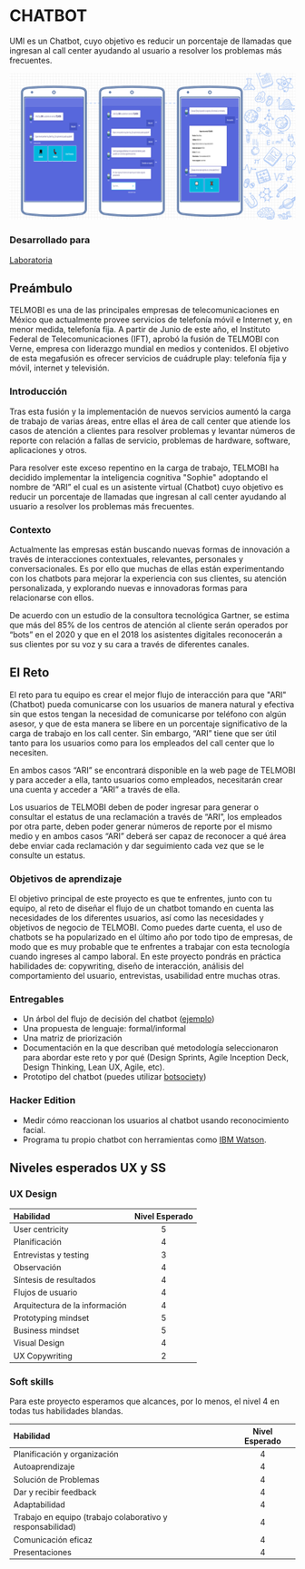 # CHATBOT

UMI es un Chatbot, cuyo objetivo es reducir un porcentaje de llamadas que ingresan al call center ayudando al usuario a resolver los problemas más frecuentes.

![Chatbot](/img/chatbot.PNG)

### Desarrollado para

[Laboratoria](https://www.laboratoria.la/)

## Preámbulo

TELMOBI es una de las principales empresas de telecomunicaciones en México que actualmente provee servicios de telefonía móvil e Internet y, en menor medida, telefonía fija. A partir de Junio de este año,  el  Instituto Federal de Telecomunicaciones (IFT), aprobó la fusión de TELMOBI con Verne, empresa con liderazgo mundial en medios y contenidos. El objetivo de esta megafusión es ofrecer servicios de cuádruple play: telefonía fija y móvil, internet y televisión.

### Introducción

Tras esta fusión y la implementación de nuevos servicios aumentó la carga de trabajo de varias áreas, entre ellas el área de call center que atiende los casos de atención a clientes para resolver problemas y levantar números de reporte con relación a fallas de servicio, problemas de hardware, software, aplicaciones  y otros.

Para resolver este exceso repentino en la carga de trabajo, TELMOBI ha decidido implementar la inteligencia cognitiva "Sophie" adoptando el nombre de “ARI” el cual es un asistente virtual (Chatbot) cuyo objetivo es reducir un porcentaje de llamadas que ingresan al call center ayudando al usuario a resolver los problemas más frecuentes.


### Contexto

Actualmente las empresas están buscando nuevas formas de innovación a través de interacciones contextuales, relevantes, personales y conversacionales. Es por ello que muchas de ellas están experimentando con los chatbots para mejorar la experiencia con sus clientes, su atención personalizada, y explorando nuevas e innovadoras formas para relacionarse con ellos.

De acuerdo con un estudio de la consultora tecnológica Gartner, se estima que más del 85% de los centros de atención al cliente serán operados por “bots” en el 2020 y que en el 2018 los asistentes digitales reconocerán a sus clientes por su voz y su cara a través de diferentes canales.

## El Reto

El reto para tu equipo es crear el mejor flujo de interacción para que "ARI" (Chatbot) pueda comunicarse con los usuarios de manera natural y efectiva sin que estos tengan la necesidad de comunicarse por teléfono con algún asesor, y que de esta manera se libere en un porcentaje significativo de la carga de trabajo en los call center.  Sin embargo, “ARI” tiene que ser útil tanto para los usuarios como para los empleados del call center que lo necesiten.

En ambos casos “ARI”  se encontrará disponible en la web page de TELMOBI y para acceder a ella, tanto usuarios como empleados, necesitarán crear una cuenta y acceder a “ARI” a través de ella. 

Los usuarios de TELMOBI deben de poder ingresar para generar o consultar el estatus de una reclamación a través de “ARI”, los empleados por otra parte,  deben poder generar números de reporte por el mismo medio y en ambos casos “ARI” deberá ser capaz de reconocer a qué área debe enviar cada reclamación y dar seguimiento cada vez que se le consulte un estatus.


### Objetivos de aprendizaje

El objetivo principal de este proyecto es que te enfrentes, junto con tu equipo, al reto de diseñar el flujo de un chatbot tomando en cuenta las necesidades de los diferentes usuarios, así como las necesidades y objetivos de negocio de TELMOBI. 
Como puedes darte cuenta, el uso de chatbots se ha popularizado en el último año por todo tipo de empresas, de modo que es muy probable que te enfrentes a trabajar con esta tecnología cuando ingreses al campo laboral.
En este proyecto pondrás en práctica habilidades de: copywriting, diseño de interacción, análisis del comportamiento del usuario, entrevistas, usabilidad entre muchas otras.


###  Entregables

* Un árbol del flujo de decisión del chatbot ([ejemplo](https://www.researchgate.net/figure/Diagrama-de-flujo-de-ELIZA-Aunque-puede-darse-el-caso-cuando-la-frase-coincide-solo_fig11_291410724))
* Una propuesta de lenguaje: formal/informal 
* Una matriz de priorización
* Documentación en la que describan qué metodología seleccionaron para abordar este reto y por qué (Design Sprints, Agile Inception Deck, Design Thinking, Lean UX, Agile, etc).
* Prototipo del chatbot (puedes utilizar [botsociety](https://botsociety.io/))

### Hacker Edition

* Medir cómo reaccionan los usuarios al chatbot usando reconocimiento facial.
* Programa tu propio chatbot con herramientas como [IBM Watson](https://www.ibm.com/watson/). 

## Niveles esperados UX y SS

### UX Design

|Habilidad|Nivel Esperado|
|:---|:---:|
|User centricity| 5 |
|Planificación| 4 |
|Entrevistas y testing| 3 |
|Observación| 4 |
|Síntesis de resultados| 4 |
|Flujos de usuario| 4 |
|Arquitectura de la información| 4 |
|Prototyping mindset| 5 |
|Business mindset| 5 |
|Visual Design| 4 |
|UX Copywriting| 2 |

### Soft skills

Para este proyecto esperamos que alcances, por lo menos, el nivel 4 en todas tus habilidades blandas.

|Habilidad|Nivel Esperado|
|:---|:---:|
|Planificación y organización| 4 |
|Autoaprendizaje| 4 |
|Solución de Problemas| 4 |
|Dar y recibir feedback| 4 |
|Adaptabilidad| 4 |
|Trabajo en equipo (trabajo colaborativo y responsabilidad)| 4 |
|Comunicación eficaz| 4 |
|Presentaciones| 4 |


